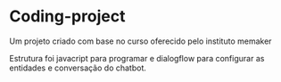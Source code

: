 # Coding-project 
Um projeto criado com base no curso oferecido pelo instituto memaker


Estrutura foi javacript para programar e dialogflow para configurar as entidades e conversação do chatbot.
